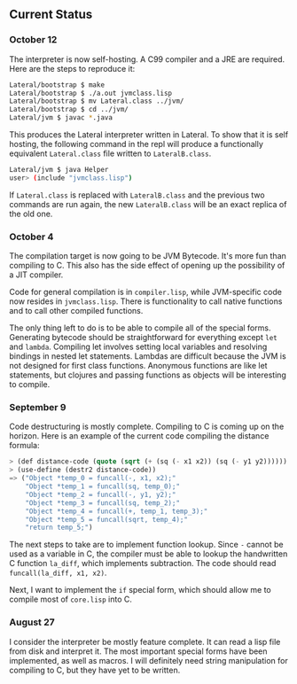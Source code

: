 ## Current Status

### October 12

The interpreter is now self-hosting. A C99 compiler and a JRE are required.
Here are the steps to reproduce it:

```bash
Lateral/bootstrap $ make
Lateral/bootstrap $ ./a.out jvmclass.lisp
Lateral/bootstrap $ mv Lateral.class ../jvm/
Lateral/bootstrap $ cd ../jvm/
Lateral/jvm $ javac *.java
```

This produces the Lateral interpreter written in Lateral. To show that it
is self hosting, the following command in the repl will produce a functionally
equivalent `Lateral.class` file written to `LateralB.class`.

```bash
Lateral/jvm $ java Helper
user> (include "jvmclass.lisp")
```

If `Lateral.class` is replaced with `LateralB.class` and the previous two
commands are run again, the new `LateralB.class` will be an exact replica of
the old one.

### October 4

The compilation target is now going to be JVM Bytecode. It's more fun than
compiling to C. This also has the side effect of opening up the possibility of
a JIT compiler. 

Code for general compilation is in `compiler.lisp`, while JVM-specific code now
resides in `jvmclass.lisp`. There is functionality to call native functions and
to call other compiled functions.

The only thing left to do is to be able to compile all of the special forms.
Generating bytecode should be straightforward for everything except `let` and
`lambda`. Compiling let involves setting local variables and resolving
bindings in nested let statements. Lambdas are difficult because the JVM is
not designed for first class functions. Anonymous functions are like let
statements, but clojures and passing functions as objects will be interesting
to compile.

### September 9

Code destructuring is mostly complete. Compiling to C is coming up on the
horizon. Here is an example of the current code compiling the distance formula:

```lisp
> (def distance-code (quote (sqrt (+ (sq (- x1 x2)) (sq (- y1 y2))))))
> (use-define (destr2 distance-code))
=> ("Object *temp_0 = funcall(-, x1, x2);"
    "Object *temp_1 = funcall(sq, temp_0);"
    "Object *temp_2 = funcall(-, y1, y2);"
    "Object *temp_3 = funcall(sq, temp_2);"
    "Object *temp_4 = funcall(+, temp_1, temp_3);"
    "Object *temp_5 = funcall(sqrt, temp_4);"
    "return temp_5;")
```

The next steps to take are to implement function lookup. Since `-` cannot be
used as a variable in C, the compiler must be able to lookup the handwritten C
function `la_diff`, which implements subtraction. The code should read
`funcall(la_diff, x1, x2)`.

Next, I want to implement the `if` special form, which should allow me to
compile most of `core.lisp` into C.

### August 27

I consider the interpreter be mostly feature complete. It can read a lisp file
from disk and interpret it. The most important special forms have been
implemented, as well as macros. I will definitely need string manipulation
for compiling to C, but they have yet to be written.

